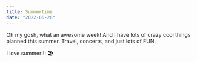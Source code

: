 ```yaml
---
title: Summertime
date: "2022-06-26"
---
```


Oh my gosh, what an awesome week! And I have lots of crazy cool things planned this summer. Travel, concerts, and just lots of FUN. 

I love summer!!! 🏖
